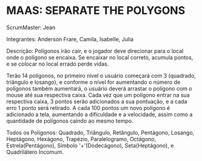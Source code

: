 # MAAS: SEPARATE THE POLYGONS
ScrumMaster: Jean

Integrantes: Anderson Frare, Camila, Isabelle, Julia

Descrição: Polígonos irão cair, e o jogador deve direcionar para o local onde o polígono se encaixa. Se encaixar no local correto, acumula pontos, e se colocar no local errado perde vidas.

Terão 14 polígonos, no primeiro nível o usuário começará com 3 (quadrado, triângulo e losango), e conforme o nível for aumentando o número de polígonos também aumentará, o usuário deverá arrastar o polígono com o mouse até sua respectiva caixa. Cada vez que um polígono entrar na sua respectiva caixa, 3 pontos serão adicionados a sua pontuação, e a cada erro 1 ponto será retirado. A cada 100 pontos um novo polígono é adicionado a tela, aumentando a dificuldade e a velocidade, assim como a quantidade de polígonos caindo ao mesmo tempo. 

Todos os Polígonos: Quadrado, Triângulo, Retângulo, Pentágono, Losango, Heptágono, Hexágono, Trapézio, Paralelogramo, Octágono,      Estrela(Pentágono), Símbolo '+'(Dodecágono), Seta(Heptágono), e Quadrilátero Incomum. 
